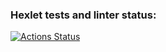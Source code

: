 ### Hexlet tests and linter status:
[![Actions Status](https://github.com/thealeksander/frontend-project-12/workflows/hexlet-check/badge.svg)](https://github.com/thealeksander/frontend-project-12/actions)